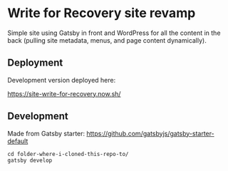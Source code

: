 # Write for Recovery site revamp

Simple site using Gatsby in front and WordPress for all the content in the back (pulling site metadata, menus, and page content dynamically).

## Deployment

Development version deployed here:

https://site-write-for-recovery.now.sh/

## Development

Made from Gatsby starter: https://github.com/gatsbyjs/gatsby-starter-default

```shell
cd folder-where-i-cloned-this-repo-to/
gatsby develop
```
